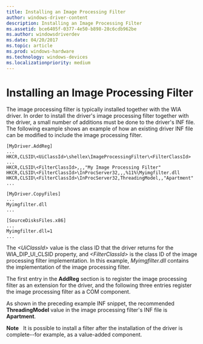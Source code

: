 ```yaml
---
title: Installing an Image Processing Filter
author: windows-driver-content
description: Installing an Image Processing Filter
ms.assetid: bce6405f-0377-4e50-b898-28c6cdb962be
ms.author: windowsdriverdev
ms.date: 04/20/2017
ms.topic: article
ms.prod: windows-hardware
ms.technology: windows-devices
ms.localizationpriority: medium
---
```


# Installing an Image Processing Filter





The image processing filter is typically installed together with the WIA driver. In order to install the driver's image processing filter together with the driver, a small number of additions must be done to the driver's INF file. The following example shows an example of how an existing driver INF file can be modified to include the image processing filter.

```
[MyDriver.AddReg]
...
HKCR,CLSID\<UiClassId>\shellex\ImageProcessingFilter\<FilterClassId>
...
HKCR,CLSID\<FilterClassId>,,,"My Image Processing Filter"
HKCR,CLSID\<FilterClassId>\InProcServer32,,,%11%\Myimgfilter.dll
HKCR,CLSID\<FilterClassId>\InProcServer32,ThreadingModel,,"Apartment"
...

[MyDriver.CopyFiles]
...
Myimgfilter.dll
...

[SourceDisksFiles.x86]
...
Myimgfilter.dll=1
...
```

The *&lt;UiClassId&gt;* value is the class ID that the driver returns for the WIA\_DIP\_UI\_CLSID property, and *&lt;FilterClassId&gt;* is the class ID of the image processing filter implementation. In this example, *Myimgfilter.dll* contains the implementation of the image processing filter.

The first entry in the **AddReg** section is to register the image processing filter as an extension for the driver, and the following three entries register the image processing filter as a COM component.

As shown in the preceding example INF snippet, the recommended **ThreadingModel** value in the image processing filter's INF file is **Apartment**.

**Note**   It is possible to install a filter after the installation of the driver is complete--for example, as a value-added component.

 

 

 




